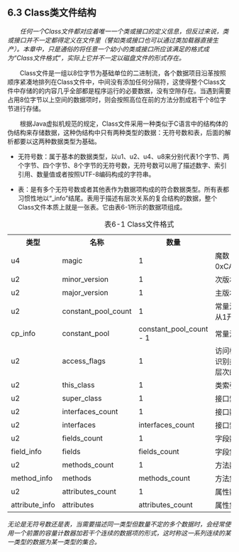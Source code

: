 ## 6.3 Class类文件结构

　　*任何一个Class文件都对应着唯一一个类或接口的定义信息，但反过来说，类或接口并不一定都得定义在文件里（譬如类或接口也可以通过类加载器直接生产）。本章中，只是通俗的将任意一个幼小的类或接口所应该满足的格式成为“Class文件格式”，实际上它并不一定以磁盘文件的形式存在。*

　　Class文件是一组以8位字节为基础单位的二进制流，各个数据项目沿革按照顺序紧凑地排列在Class文件中，中间没有添加任何分隔符，这使得整个Class文件中存储的的内容几乎全部都是程序运行的必要数据，没有空隙存在。当遇到需要占用8位字节以上空间的数据项时，则会按照高位在前的方法分割成若干个8位字节进行存储。

　　根据Java虚拟机规范的规定，Class文件采用一种类似于C语言中的结构体的伪结构来存储数据，这种伪结构中只有两种类型的数据：无符号数和表，后面的解析都要以这两种数据类型为基础。

+ 无符号数：属于基本的数据类型，以u1、u2、u4、u8来分别代表1个字节、两个字节、四个字节、8个字节的无符号数，无符号数可以用了描述数字、索引引用、数量值或者按照UTF-8编码构成的字符串。

+ 表：是有多个无符号数或者其他表作为数据项构成的符合数据类型。所有表都习惯性地以“_info”结尾。表用于描述有层次关系的复合结构的数据，整个Class文件本质上就是一张表。它由表6-1所示的数据项组成。

<table>
	<caption>表6-1 Class文件格式</caption>
	<tr>
		<th>类型</th>
		<th>名称</th>
		<th>数量</th>
		<th>说明</th>
	</tr>
	<tr>
		<td>u4</td>
		<td>magic</td>
		<td>1</td>
		<td>魔数（值为0xCAFEBABE）</td>
	</tr>
	<tr>
		<td>u2</td>
		<td>minor_version</td>
		<td>1</td>
		<td>次版本号</td>
	</tr>
	<tr>
		<td>u2</td>
		<td>major_version</td>
		<td>1</td>
		<td>主版本号</td>
	</tr>
	<tr>
		<td>u2</td>
		<td>constant_pool_count</td>
		<td>1</td>
		<td>常量池计数器，从1开始计数</td>
	</tr>
	<tr>
		<td>cp_info</td>
		<td>constant_pool</td>
		<td>constant_pool_count - 1</td>
		<td>常量池集合</td>
	</tr>
	<tr>
		<td>u2</td>
		<td>access_flags</td>
		<td>1</td>
		<td>访问标志，用于识别类或者接口层次的访问信息</td>
	</tr>
	<tr>
		<td>u2</td>
		<td>this_class</td>
		<td>1</td>
		<td>类索引</td>
	</tr>
	<tr>
		<td>u2</td>
		<td>super_class</td>
		<td>1</td>
		<td>接口索引</td>
	</tr>
	<tr>
		<td>u2</td>
		<td>interfaces_count</td>
		<td>1</td>
		<td>接口数量计数器</td>
	</tr>
	<tr>
		<td>u2</td>
		<td>interfaces</td>
		<td>interfaces_count</td>
		<td>接口索引集合</td>
	</tr>
	<tr>
		<td>u2</td>
		<td>fields_count</td>
		<td>1</td>
		<td>字段数量计数器</td>
	</tr>
	<tr>
		<td>field_info</td>
		<td>fields</td>
		<td>fields_count</td>
		<td>字段集合</td>
	</tr>
	<tr>
		<td>u2</td>
		<td>methods_count</td>
		<td>1</td>
		<td>方法数量计数器</td>
	</tr>
	<tr>
		<td>method_info</td>
		<td>methods</td>
		<td>methods_count</td>
		<td>方法集合</td>
	</tr>
	<tr>
		<td>u2</td>
		<td>attributes_count</td>
		<td>1</td>
		<td>属性数量计数器</td>
	</tr>
	<tr>
		<td>attribute_info</td>
		<td>attributes</td>
		<td>attributes_count</td>
		<td>属性集合</td>
	</tr>
</table>

*无论是无符号数还是表，当需要描述同一类型但数量不定的多个数据时，会经常使用一个前置的容量计数器加若干个连续的数据项的形式，这时称这一系列连续的某一类型的数据为某一类型的集合。*
